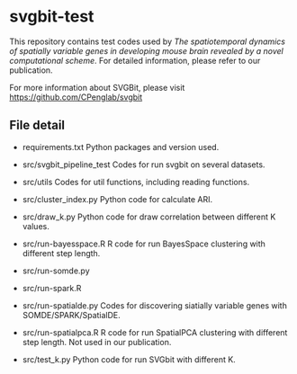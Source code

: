# svgbit-test

This repository contains test codes used by *The spatiotemporal dynamics of
spatially variable genes in developing mouse brain revealed by a novel
computational scheme*. For detailed information, please refer to our publication.

For more information about SVGBit, please visit
https://github.com/CPenglab/svgbit

## File detail

- requirements.txt
    Python packages and version used.

- src/svgbit_pipeline_test
    Codes for run svgbit on several datasets.

- src/utils
    Codes for util functions, including reading functions.

- src/cluster_index.py
    Python code for calculate ARI.

- src/draw_k.py
    Python code for draw correlation between different K values.

- src/run-bayesspace.R
    R code for run BayesSpace clustering with different step length.

- src/run-somde.py
- src/run-spark.R
- src/run-spatialde.py
    Codes for discovering siatially variable genes with SOMDE/SPARK/SpatialDE.

- src/run-spatialpca.R
    R code for run SpatialPCA clustering with different step length. Not used in
    our publication.

- src/test_k.py
    Python code for run SVGbit with different K.
